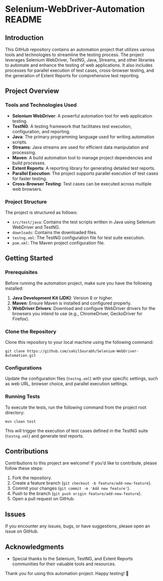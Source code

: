 # Selenium-WebDriver-Automation README

## Introduction

This GitHub repository contains an automation project that utilizes various tools and technologies to streamline the testing process. The project leverages Selenium WebDriver, TestNG, Java, Streams, and other libraries to automate and enhance the testing of web applications. It also includes processes for parallel execution of test cases, cross-browser testing, and the generation of Extent Reports for comprehensive test reporting.

## Project Overview

### Tools and Technologies Used

- **Selenium WebDriver**: A powerful automation tool for web application testing.
- **TestNG**: A testing framework that facilitates test execution, configuration, and reporting.
- **Java**: The primary programming language used for writing automation scripts.
- **Streams**: Java streams are used for efficient data manipulation and processing.
- **Maven**: A build automation tool to manage project dependencies and build processes.
- **Extent Reports**: A reporting library for generating detailed test reports.
- **Parallel Execution**: The project supports parallel execution of test cases for faster testing.
- **Cross-Browser Testing**: Test cases can be executed across multiple web browsers.

### Project Structure

The project is structured as follows:

- `src/test/java`: Contains the test scripts written in Java using Selenium WebDriver and TestNG.
- `downloads`: Contains the downloaded files.
- `testng.xml`: The TestNG configuration file for test suite execution.
- `pom.xml`: The Maven project configuration file.

## Getting Started

### Prerequisites

Before running the automation project, make sure you have the following installed:

1. **Java Development Kit (JDK)**: Version 8 or higher.
2. **Maven**: Ensure Maven is installed and configured properly.
3. **WebDriver Drivers**: Download and configure WebDriver drivers for the browsers you intend to use (e.g., ChromeDriver, GeckoDriver for Firefox).

### Clone the Repository

Clone this repository to your local machine using the following command:

```shell
git clone https://github.com/sahilSourabh/Selenium-WebDriver-Automation.git
```

### Configurations

Update the configuration files (`testng.xml`) with your specific settings, such as web URL, browser choice, and parallel execution settings.

### Running Tests

To execute the tests, run the following command from the project root directory:

```shell
mvn clean test
```

This will trigger the execution of test cases defined in the TestNG suite (`testng.xml`) and generate test reports.

## Contributions

Contributions to this project are welcome! If you'd like to contribute, please follow these steps:

1. Fork the repository.
2. Create a feature branch (`git checkout -b feature/add-new-feature`).
3. Commit your changes (`git commit -m 'Add new feature'`).
4. Push to the branch (`git push origin feature/add-new-feature`).
5. Open a pull request on GitHub.

## Issues

If you encounter any issues, bugs, or have suggestions, please open an issue on GitHub.

## Acknowledgments

- Special thanks to the Selenium, TestNG, and Extent Reports communities for their valuable tools and resources.

Thank you for using this automation project. Happy testing! 🚀
